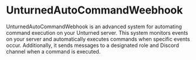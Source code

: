 # UnturnedAutoCommandWeebhook
UnturnedAutoCommandWebhook is an advanced system for automating command execution on your Unturned server. This system monitors events on your server and automatically executes commands when specific events occur. Additionally, it sends messages to a designated role and Discord channel when a command is executed.
